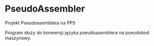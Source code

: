 # PseudoAssembler
Projekt Pseudoasemblera na PPS

Program służy do konwersji języka pseudoasemblera na pseudokod maszynowy.


